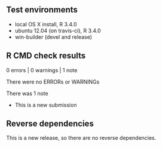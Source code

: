 ## Test environments
* local OS X install, R 3.4.0
* ubuntu 12.04 (on travis-ci), R 3.4.0
* win-builder (devel and release)

## R CMD check results
0 errors | 0 warnings | 1 note

There were no ERRORs or WARNINGs

There was 1 note

* This is a new submission

## Reverse dependencies

This is a new release, so there are no reverse dependencies.
